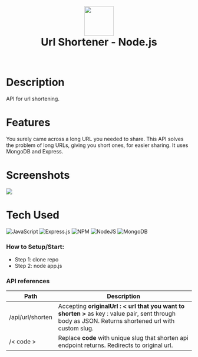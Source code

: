 <div align="center">
      <h1> <img src="https://i.ibb.co/jrrntt6/kaumnen-logos.jpg" width="80px"><br/>Url Shortener - Node.js</h1>
     </div>
<p align="center"> <a href="https://twitter.com/kaumnen" target="_blank"><img alt="" src="https://img.shields.io/badge/Twitter-1DA1F2?style=normal&logo=twitter&logoColor=white" style="vertical-align:center" /></a> <a href="https://www.linkedin.com/in/komnenovic/}" target="_blank"><img alt="" src="https://img.shields.io/badge/LinkedIn-0077B5?style=normal&logo=linkedin&logoColor=white" style="vertical-align:center" /></a> </p>

# Description
API for url shortening.

# Features
You surely came across a long URL you needed to share. This API solves the problem of long URLs, giving you short ones, for easier sharing. It uses MongoDB and Express. 

# Screenshots
 <img src="https://i.ibb.co/3vRFLK4/1.png">
 
# Tech Used

 ![JavaScript](https://img.shields.io/badge/javascript-%23323330.svg?style=for-the-badge&logo=javascript&logoColor=%23F7DF1E) ![Express.js](https://img.shields.io/badge/express.js-%23404d59.svg?style=for-the-badge&logo=express&logoColor=%2361DAFB) ![NPM](https://img.shields.io/badge/NPM-%23000000.svg?style=for-the-badge&logo=npm&logoColor=white) ![NodeJS](https://img.shields.io/badge/node.js-6DA55F?style=for-the-badge&logo=node.js&logoColor=white) ![MongoDB](https://img.shields.io/badge/MongoDB-%234ea94b.svg?style=for-the-badge&logo=mongodb&logoColor=white)
      
### How to Setup/Start:
- Step 1: clone repo
- Step 2: node app.js

### API references
| Path | Description |
| ----------- | ----------- |
| /api/url/shorten | Accepting **originalUrl : < url that you want to shorten >** as key : value pair, sent through body as JSON. Returns shortened url with custom slug. |
| /< code > | Replace **code** with unique slug that shorten api endpoint returns. Redirects to original url. |


      
<!-- </> with 💛 by readMD (https://readmd.itsvg.in) -->
    

